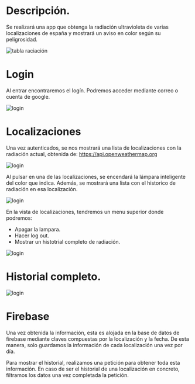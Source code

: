 # Descripción.

Se realizará una app que obtenga la radiación ultravioleta de varias localizaciones de españa y mostrará un aviso en color según su peligrosidad.

![tabla raciación](docs/img/5.png)

# Login

Al entrar encontraremos el logín. Podremos acceder mediante correo o cuenta de google.

![login](docs/img/4.png)


# Localizaciones

Una vez autenticados, se nos mostrará una lista de localizaciones con la radiación actual, obtenida de: https://api.openweathermap.org

![login](docs/img/1.png)

Al pulsar en una de las localizaciones, se encendará la lámpara inteligente del color que indica. Además, se mostrará una lista con el historico de radiación en esa localización.

![login](docs/img/2.png)

En la vista de localizaciones, tendremos un menu superior donde podremos:

- Apagar la lampara.
- Hacer log out.
- Mostrar un histotrial completo de radiación.

![login](docs/img/6.png)

# Historial completo.

![login](docs/img/3.png)

# Firebase

Una vez obtenida la información, esta es alojada en la base de datos de firebase mediante claves compuestas por la localización y la fecha. De esta manera, solo guardamos la información de cada localización una vez por día.

Para mostrar el historial, realizamos una petición para obtener toda esta información. En caso de ser el historial de una localización en concreto, filtramos los datos una vez completada la petición.